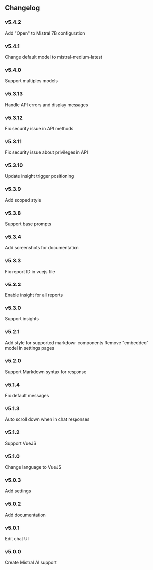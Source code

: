 ## Changelog

### v5.4.2

Add "Open" to Mistral 7B configuration

### v5.4.1

Change default model to mistral-medium-latest

### v5.4.0

Support multiples models

### v5.3.13

Handle API errors and display messages

### v5.3.12

Fix security issue in API methods

### v5.3.11

Fix security issue about privileges in API

### v5.3.10

Update insight trigger positioning

### v5.3.9

Add scoped style

### v5.3.8

Support base prompts

### v5.3.4

Add screenshots for documentation

### v5.3.3

Fix report ID in vuejs file

### v5.3.2

Enable insight for all reports

### v5.3.0

Support insights

### v5.2.1

Add style for supported markdown components
Remove "embedded" model in settings pages

### v5.2.0

Support Markdown syntax for response

### v5.1.4

Fix default messages

### v5.1.3

Auto scroll down when in chat responses

### v5.1.2

Support VueJS

### v5.1.0

Change language to VueJS

### v5.0.3

Add settings

### v5.0.2

Add documentation

### v5.0.1

Edit chat UI

### v5.0.0

Create Mistral AI support
